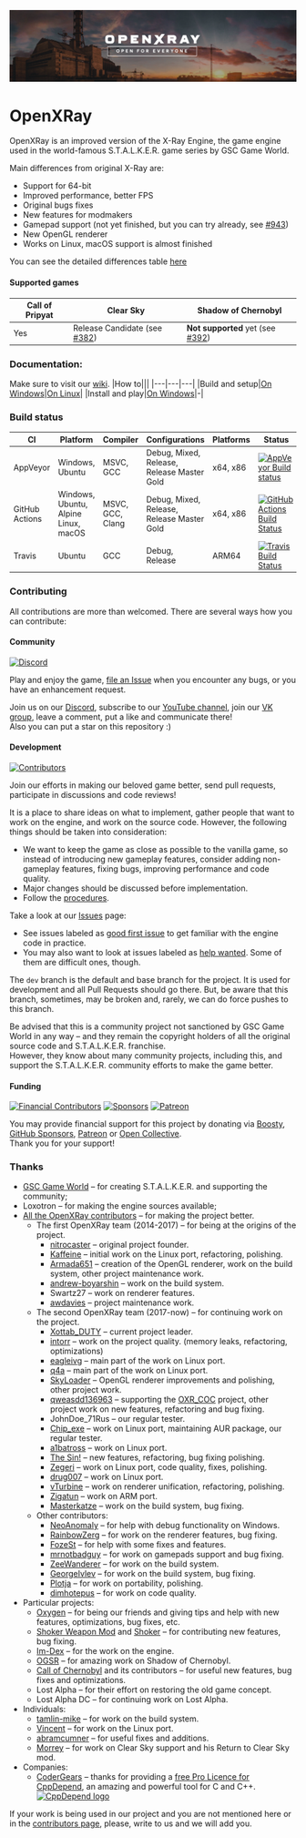 ![Open for everyone](OpenXRayCover.png)

OpenXRay
==========================
OpenXRay is an improved version of the X-Ray Engine, the game engine used in the world-famous S.T.A.L.K.E.R. game series by GSC Game World.

Main differences from original X-Ray are:
- Support for 64-bit
- Improved performance, better FPS
- Original bugs fixes
- New features for modmakers
- Gamepad support (not yet finished, but you can try already, see [#943](https://github.com/OpenXRay/xray-16/issues/943))
- New OpenGL renderer
- Works on Linux, macOS support is almost finished

You can see the detailed differences table [here](https://github.com/OpenXRay/xray-16/wiki/%5BEN%5D-Differences-from-original-X‐Ray)

#### Supported games
|Call of Pripyat|Clear Sky|Shadow of Chernobyl|
|---|---|---|
|Yes|Release Candidate (see [#382](https://github.com/OpenXRay/xray-16/issues/382))| **Not supported** yet (see [#392](https://github.com/OpenXRay/xray-16/issues/392))|

### Documentation:
Make sure to visit our [wiki](https://github.com/OpenXRay/xray-16/wiki).
|How to|||
|---|---|---|
|Build and setup|[On Windows](https://github.com/OpenXRay/xray-16/wiki/%5BEN%5D-How-to-build-and-setup-on-Windows)|[On Linux](https://github.com/OpenXRay/xray-16/wiki/%5BEN%5D-How-to-build-and-setup-on-Linux)|
|Install and play|[On Windows](https://github.com/OpenXRay/xray-16/wiki/%5BEN%5D-How-to-install-and-play)|-|

### Build status
|CI|Platform|Compiler|Configurations|Platforms|Status|
|---|---|---|---|---|---|
|AppVeyor|Windows, Ubuntu|MSVC, GCC|Debug, Mixed, Release, Release Master Gold|x64, x86|[![AppVeyor Build status](https://ci.appveyor.com/api/projects/status/16mp39v0d7fts6yf?svg=true)](https://ci.appveyor.com/project/OpenXRay/xray-16)|
|GitHub Actions|Windows, Ubuntu, Alpine Linux, macOS|MSVC, GCC, Clang|Debug, Mixed, Release, Release Master Gold|x64, x86|[![GitHub Actions Build Status](https://github.com/OpenXRay/xray-16/actions/workflows/cibuild.yml/badge.svg)](https://github.com/OpenXRay/xray-16/actions/workflows/cibuild.yml)
|Travis|Ubuntu|GCC|Debug, Release|ARM64|[![Travis Build Status](https://api.travis-ci.com/OpenXRay/xray-16.svg?branch=dev)](https://app.travis-ci.com/github/OpenXRay/xray-16)|

### Contributing
All contributions are more than welcomed. There are several ways how you can contribute:

#### Community
[![Discord](https://img.shields.io/discord/410170555619082240?label=Discord)](https://discord.gg/sjRMQwv)

Play and enjoy the game, [file an Issue](https://github.com/OpenXRay/xray-16/issues/new/choose) when you encounter any bugs, or you have an enhancement request.

Join us on our [Discord](https://discord.gg/sjRMQwv), subscribe to our [YouTube channel](https://www.youtube.com/OpenXRay), join our [VK group](https://vk.com/openxray), leave a comment, put a like and communicate there! <br>
Also you can put a star on this repository :)

#### Development
[![Contributors](https://img.shields.io/github/contributors/OpenXRay/xray-16.svg?label=Contributors)](https://github.com/OpenXRay/xray-16/graphs/contributors)

Join our efforts in making our beloved game better, send pull requests, participate in discussions and code reviews!

It is a place to share ideas on what to implement, gather people that want to work on the engine,
and work on the source code. However, the following things should be taken into consideration:

* We want to keep the game as close as possible to the vanilla game, so instead of introducing new gameplay features,
  consider adding non-gameplay features, fixing bugs, improving performance and code quality.
* Major changes should be discussed before implementation.
* Follow the [procedures](doc/procedure).

Take a look at our [Issues](https://github.com/openxray/xray-16/issues) page:
* See issues labeled as [good first issue](https://github.com/OpenXRay/xray-16/issues?q=is%3Aissue+is%3Aopen+sort%3Aupdated-desc+label%3A%22Good+first+issue%22) to get familiar with the engine code in practice.
* You may also want to look at issues labeled as [help wanted](https://github.com/OpenXRay/xray-16/issues?q=is%3Aissue+is%3Aopen+sort%3Aupdated-desc+label%3A%22Help+wanted%22). Some of them are difficult ones, though.

The `dev` branch is the default and base branch for the project. It is used for development and all Pull Requests should go there. But, be aware that this branch, sometimes, may be broken and, rarely, we can do force pushes to this branch.

Be advised that this is a community project not sanctioned by GSC Game World in any way – and they remain the copyright holders
of all the original source code and S.T.A.L.K.E.R. franchise. <br>
However, they know about many community projects, including this, and support the S.T.A.L.K.E.R. community efforts to make the game better.

#### Funding
[![Financial Contributors](https://opencollective.com/openxray/tiers/badge.svg?label=Financial%20contributors)](https://opencollective.com/openxray) [![Sponsors](https://img.shields.io/github/sponsors/openxray?color=brightgreen&label=Sponsors)](https://github.com/sponsors/OpenXRay) [![Patreon](https://img.shields.io/badge/dynamic/json?url=https%3A%2F%2Fwww.patreon.com%2Fapi%2Fcampaigns%2F5950725&query=data.attributes.patron_count&suffix=%20Patrons&color=success&label=Patreon&style=flat)](https://patreon.com/openxray)

You may provide financial support for this project by donating via [Boosty](https://boosty.to/openxray), [GitHub Sponsors](https://github.com/sponsors/OpenXRay), [Patreon](https://patreon.com/openxray) or [Open Collective](https://opencollective.com/openxray). <br>
Thank you for your support!

### Thanks
* [GSC Game World](https://gsc-game.com/) – for creating S.T.A.L.K.E.R. and supporting the community;
* Loxotron – for making the engine sources available;
* [All the OpenXRay contributors](https://github.com/OpenXRay/xray-16/graphs/contributors) – for making the project better.
  * The first OpenXRay team (2014-2017) – for being at the origins of the project.
    * [nitrocaster](https://github.com/nitrocaster) – original project founder.
    * [Kaffeine](https://github.com/Kaffeine) – initial work on the Linux port, refactoring, polishing.
    * [Armada651](https://github.com/CrossVR) – creation of the OpenGL renderer, work on the build system, other project maintenance work.
    * [andrew-boyarshin](https://github.com/andrew-boyarshin) – work on the build system.
    * Swartz27 – work on renderer features.
    * [awdavies](https://github.com/awdavies) – project maintenance work.
  * The second OpenXRay team (2017-now) – for continuing work on the project.
    * [Xottab_DUTY](https://github.com/Xottab-DUTY) – current project leader.
    * [intorr](https://github.com/intorr) – work on the project quality. (memory leaks, refactoring, optimizations)
    * [eagleivg](https://github.com/eagleivg) – main part of the work on Linux port.
    * [q4a](https://github.com/q4a) – main part of the work on Linux port.
    * [SkyLoader](https://github.com/SkyLoaderr) – OpenGL renderer improvements and polishing, other project work.
    * [qweasdd136963](https://github.com/qweasdd136963) – supporting the [OXR_COC](https://github.com/qweasdd136963/OXR_CoC) project, other project work on new features, refactoring and bug fixing.
    * JohnDoe_71Rus – our regular tester.
    * [Chip_exe](https://github.com/007exe) – work on Linux port, maintaining AUR package, our regular tester.
    * [a1batross](https://github.com/a1batross) – work on Linux port.
    * [The Sin!](https://github.com/FreeZoneMods) – new features, refactoring, bug fixing polishing.
    * [Zegeri](https://github.com/Zegeri) – work on Linux port, code quality, fixes, polishing.
    * [drug007](https://github.com/drug007) – work on Linux port.
    * [vTurbine](https://github.com/vTurbine) – work on renderer unification, refactoring, polishing.
    * [Zigatun](https://github.com/Zigatun) – work on ARM port.
    * [Masterkatze](https://github.com/Masterkatze) – work on the build system, bug fixing.
  * Other contributors:
    * [NeoAnomaly](https://github.com/) – for help with debug functionality on Windows.
    * [RainbowZerg](https://github.com/RainbowZerg) – for work on the renderer features, bug fixing.
    * [FozeSt](https://github.com/FozeSt) – for help with some fixes and features.
    * [mrnotbadguy](https://github.com/mrnotbadguy) – for work on gamepads support and bug fixing.
    * [ZeeWanderer](https://github.com/ZeeWanderer) – for work on the build system.
    * [GeorgeIvlev](https://github.com/GeorgeIvlev) – for work on the build system, bug fixing.
    * [Plotja](https://github.com/Plotja) – for work on portability, polishing.
    * [dimhotepus](https://github.com/dimhotepus) – for work on code quality.
* Particular projects:
  * [Oxygen](https://github.com/xrOxygen) – for being our friends and giving tips and help with new features, optimizations, bug fixes, etc.
  * [Shoker Weapon Mod](https://github.com/ShokerStlk/xray-16-SWM) and [Shoker](https://github.com/ShokerStlk) – for contributing new features, bug fixing.
  * [Im-Dex](https://github.com/Im-dex/xray-162) – for the work on the engine.
  * [OGSR](https://github.com/OGSR/OGSR-Engine) – for amazing work on Shadow of Chernobyl.
  * [Call of Chernobyl](https://github.com/revolucas/CoC-Xray) and its contributors – for useful new features, bug fixes and optimizations.
  * Lost Alpha – for their effort on restoring the old game concept.
  * Lost Alpha DC – for continuing work on Lost Alpha.
* Individuals:
  * [tamlin-mike](https://github.com/tamlin-mike) – for work on the build system.
  * [Vincent](https://github.com/0xBADEAFFE) – for work on the Linux port.
  * [abramcumner](https://github.com/abramcumner) – for useful fixes and additions.
  * [Morrey](https://github.com/morrey) – for work on Clear Sky support and his Return to Clear Sky mod.
* Companies:
  * [CoderGears](https://www.cppdepend.com) – thanks for providing a [free Pro Licence for CppDepend](https://www.cppdepend.com/cppdependfoross), an amazing and powerful tool for C and C++.
    [![CppDepend logo](https://www.cppdepend.com/images/cppdependlogo.png)](https://www.cppdepend.com)


If your work is being used in our project and you are not mentioned here or in the [contributors page](https://github.com/OpenXRay/xray-16/graphs/contributors), please, write to us and we will add you.

